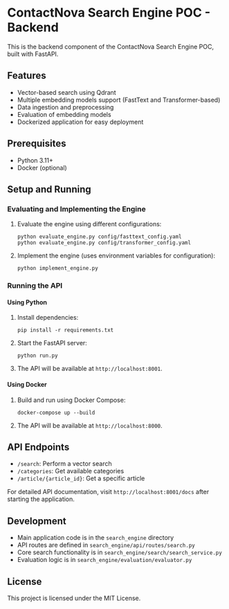 # ContactNova Search Engine POC - Backend

This is the backend component of the ContactNova Search Engine POC, built with FastAPI.

## Features

- Vector-based search using Qdrant
- Multiple embedding models support (FastText and Transformer-based)
- Data ingestion and preprocessing
- Evaluation of embedding models
- Dockerized application for easy deployment

## Prerequisites

- Python 3.11+
- Docker (optional)

## Setup and Running

### Evaluating and Implementing the Engine

1. Evaluate the engine using different configurations:
   ```
   python evaluate_engine.py config/fasttext_config.yaml
   python evaluate_engine.py config/transformer_config.yaml
   ```

2. Implement the engine (uses environment variables for configuration):
   ```
   python implement_engine.py
   ```

### Running the API

#### Using Python

1. Install dependencies:
   ```
   pip install -r requirements.txt
   ```

2. Start the FastAPI server:
   ```
   python run.py
   ```

3. The API will be available at `http://localhost:8001`.

#### Using Docker

1. Build and run using Docker Compose:
   ```
   docker-compose up --build
   ```

2. The API will be available at `http://localhost:8000`.

## API Endpoints

- `/search`: Perform a vector search
- `/categories`: Get available categories
- `/article/{article_id}`: Get a specific article

For detailed API documentation, visit `http://localhost:8001/docs` after starting the application.

## Development

- Main application code is in the `search_engine` directory
- API routes are defined in `search_engine/api/routes/search.py`
- Core search functionality is in `search_engine/search/search_service.py`
- Evaluation logic is in `search_engine/evaluation/evaluator.py`

## License

This project is licensed under the MIT License.